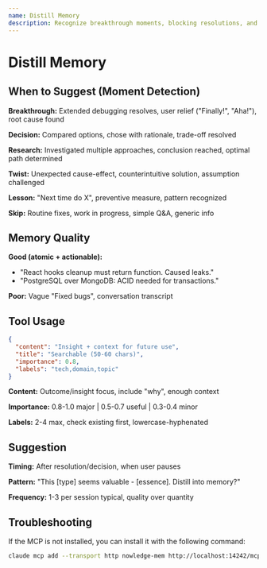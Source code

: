 ```yaml
---
name: Distill Memory
description: Recognize breakthrough moments, blocking resolutions, and design decisions worth preserving. Detect high-value insights that save future time. Suggest distillation at valuable moments, not routine work.
---
```


# Distill Memory

## When to Suggest (Moment Detection)

**Breakthrough:** Extended debugging resolves, user relief ("Finally!", "Aha!"), root cause found

**Decision:** Compared options, chose with rationale, trade-off resolved

**Research:** Investigated multiple approaches, conclusion reached, optimal path determined

**Twist:** Unexpected cause-effect, counterintuitive solution, assumption challenged

**Lesson:** "Next time do X", preventive measure, pattern recognized

**Skip:** Routine fixes, work in progress, simple Q&A, generic info

## Memory Quality

**Good (atomic + actionable):**

- "React hooks cleanup must return function. Caused leaks."
- "PostgreSQL over MongoDB: ACID needed for transactions."

**Poor:** Vague "Fixed bugs", conversation transcript

## Tool Usage

```json
{
  "content": "Insight + context for future use",
  "title": "Searchable (50-60 chars)",
  "importance": 0.8,
  "labels": "tech,domain,topic"
}
```

**Content:** Outcome/insight focus, include "why", enough context

**Importance:** 0.8-1.0 major | 0.5-0.7 useful | 0.3-0.4 minor

**Labels:** 2-4 max, check existing first, lowercase-hyphenated

## Suggestion

**Timing:** After resolution/decision, when user pauses

**Pattern:** "This [type] seems valuable - [essence]. Distill into memory?"

**Frequency:** 1-3 per session typical, quality over quantity

## Troubleshooting

If the MCP is not installed, you can install it with the following command:

```bash
claude mcp add --transport http nowledge-mem http://localhost:14242/mcp
```
